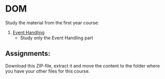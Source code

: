 # DOM

Study the material from the first year course:

1. [Event Handling](https://github.com/ilkkamtk/JavaScript-english/blob/main/BOM-DOM-event.md#event-handling)
    - Study only the Event Handling part

## Assignments:
Download this ZIP-file, extract it and move the content to the folder where you have your other files for this course.
